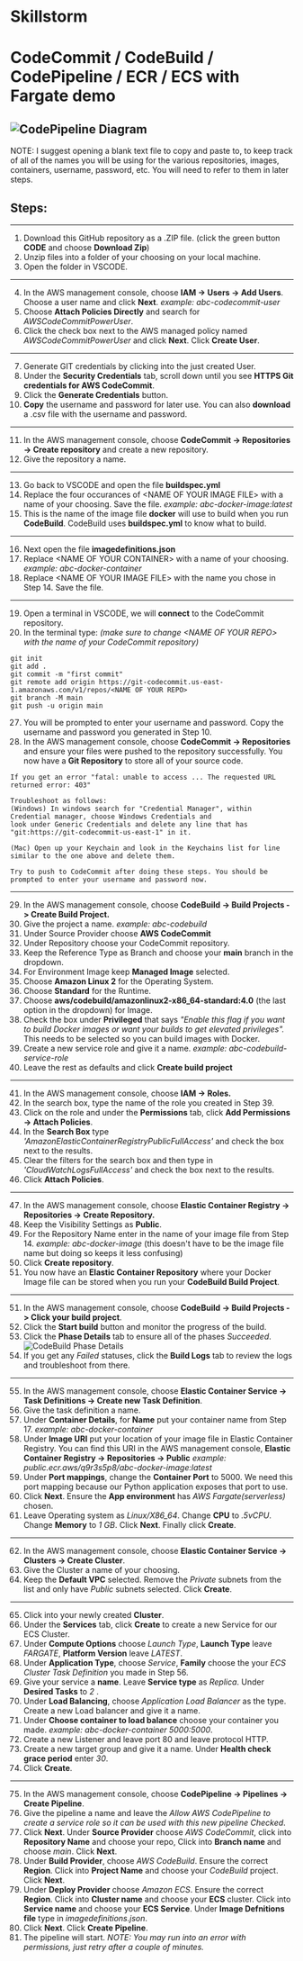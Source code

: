 # Skillstorm 
# CodeCommit / CodeBuild / CodePipeline / ECR / ECS with Fargate demo


![CodePipeline Diagram](https://github.com/jonjay80/skillstorm-codebuild-ECS/blob/main/images/AWSCodePipelineDiagram.PNG)
-----------------------------------------------------------------------------------------------------------------------------------------
NOTE: I suggest opening a blank text file to copy and paste to, to keep track of all of the names you will be using for the various repositories, images, containers, username, password, etc. You will need to refer to them in later steps.

## Steps:
-----------------------------------------------------------------------------------------------------------------------------------------
1) Download this GitHub repository as a .ZIP file. (click the green button **CODE** and choose **Download Zip**)
2) Unzip files into a folder of your choosing on your local machine.
3) Open the folder in VSCODE.
-----------------------------------------------------------------------------------------------------------------------------------------
4) In the AWS management console, choose **IAM -> Users -> Add Users**. Choose a user name and click **Next**. *example: abc-codecommit-user*
5) Choose **Attach Policies Directly** and search for *AWSCodeCommitPowerUser*.
6) Click the check box next to the AWS managed policy named *AWSCodeCommitPowerUser* and click **Next**. Click **Create User**.
-----------------------------------------------------------------------------------------------------------------------------------------
7) Generate GIT credentials by clicking into the just created User.
8) Under the **Security Credentials** tab, scroll down until you see **HTTPS Git credentials for AWS CodeCommit**.
9) Click the **Generate Credentials** button.
10) **Copy** the username and password for later use. You can also **download** a .csv file with the username and password.
-----------------------------------------------------------------------------------------------------------------------------------------
11) In the AWS management console, choose **CodeCommit -> Repositories -> Create repository** and create a new repository.
12) Give the repository a name.
-----------------------------------------------------------------------------------------------------------------------------------------
13) Go back to VSCODE and open the file **buildspec.yml**
14) Replace the four occurances of \<NAME OF YOUR IMAGE FILE\> with a name of your choosing. Save the file. *example: abc-docker-image:latest*
15) This is the name of the image file **docker** will use to build when you run **CodeBuild**. CodeBuild uses **buildspec.yml** to know what to build.
-----------------------------------------------------------------------------------------------------------------------------------------
16) Next open the file **imagedefinitions.json**
17) Replace \<NAME OF YOUR CONTAINER\> with a name of your choosing. *example: abc-docker-container*
18) Replace \<NAME OF YOUR IMAGE FILE\> with the name you chose in Step 14. Save the file.
-----------------------------------------------------------------------------------------------------------------------------------------
19) Open a terminal in VSCODE, we will **connect** to the CodeCommit repository.
20) In the terminal type:         *(make sure to change \<NAME OF YOUR REPO\> with the name of your CodeCommit repository)*
```
git init
git add .
git commit -m "first commit"
git remote add origin https://git-codecommit.us-east-1.amazonaws.com/v1/repos/<NAME OF YOUR REPO>
git branch -M main
git push -u origin main
```
27) You will be prompted to enter your username and password.  Copy the username and password you generated in Step 10.
28) In the AWS management console, choose **CodeCommit -> Repositories** and ensure your files were pushed to the repository successfully. You now have a **Git Repository** to store all of your source code.
```
If you get an error "fatal: unable to access ... The requested URL returned error: 403" 

Troubleshoot as follows: 
(Windows) In windows search for "Credential Manager", within Credential manager, choose Windows Credentials and 
look under Generic Credentials and delete any line that has "git:https://git-codecommit-us-east-1" in it.

(Mac) Open up your Keychain and look in the Keychains list for line similar to the one above and delete them.

Try to push to CodeCommit after doing these steps. You should be prompted to enter your username and password now.
```
-----------------------------------------------------------------------------------------------------------------------------------------
29) In the AWS management console, choose **CodeBuild -> Build Projects -> Create Build Project.**
30) Give the project a name. *example: abc-codebuild*
31) Under Source Provider choose **AWS CodeCommit**
32) Under Repository choose your CodeCommit repository.
33) Keep the Reference Type as Branch and choose your **main** branch in the dropdown.
34) For Environment Image keep **Managed Image** selected.
35) Choose **Amazon Linux 2** for the Operating System.
36) Choose **Standard** for the Runtime.
37) Choose **aws/codebuild/amazonlinux2-x86_64-standard:4.0** (the last option in the dropdown) for Image.
38) Check the box under **Privileged** that says *"Enable this flag if you want to build Docker images or want your builds to get elevated privileges".* This needs to be selected so you can build images with Docker.
39) Create a new service role and give it a name. *example: abc-codebuild-service-role*
40) Leave the rest as defaults and click **Create build project**
-----------------------------------------------------------------------------------------------------------------------------------------
41) In the AWS management console, choose **IAM -> Roles.**
42) In the search box, type the name of the role you created in Step 39.
43) Click on the role and under the **Permissions** tab, click **Add Permissions -> Attach Policies**.
44) In the **Search Box** type *'AmazonElasticContainerRegistryPublicFullAccess'* and check the box next to the results.
45) Clear the filters for the search box and then type in *'CloudWatchLogsFullAccess'* and check the box next to the results.
46) Click **Attach Policies**.
-----------------------------------------------------------------------------------------------------------------------------------------
47) In the AWS management console, choose **Elastic Container Registry -> Repositories -> Create Repository.**
48) Keep the Visibility Settings as **Public**.
49) For the Repository Name enter in the name of your image file from Step 14. *example: abc-docker-image* (this doesn't have to be the image file name but doing so keeps it less confusing)
50) Click **Create repository**.
51) You now have an **Elastic Container Repository** where your Docker Image file can be stored when you run your **CodeBuild Build Project**.
-----------------------------------------------------------------------------------------------------------------------------------------
51) In the AWS management console, choose **CodeBuild -> Build Projects -> Click your build project**.
52) Click the **Start build** button and monitor the progress of the build.
53) Click the **Phase Details** tab to ensure all of the phases *Succeeded*.
![CodeBuild Phase Details](https://github.com/jonjay80/skillstorm-codebuild-ECS/blob/main/images/CodeBuildPhaseDetailsCapture.PNG)
54) If you get any *Failed* statuses, click the **Build Logs** tab to review the logs and troubleshoot from there.
-----------------------------------------------------------------------------------------------------------------------------------------
55) In the AWS management console, choose **Elastic Container Service -> Task Definitions -> Create new Task Definition**.
56) Give the task definition a name.
57) Under **Container Details**, for **Name** put your container name from Step 17. *example: abc-docker-container*
58) Under **Image URI** put your location of your image file in Elastic Container Registry. You can find this URI in the AWS management console, **Elastic Container Registry -> Repositories -> Public** *example: public.ecr.aws/q9r3s5p8/abc-docker-image:latest*
59) Under **Port mappings**, change the **Container Port** to 5000. We need this port mapping because our Python application exposes that port to use.
60) Click **Next**. Ensure the **App environment** has *AWS Fargate(serverless)* chosen.
61) Leave Operating system as *Linux/X86_64*. Change **CPU** to *.5vCPU*. Change **Memory** to *1 GB*. Click **Next**. Finally click **Create**.
-----------------------------------------------------------------------------------------------------------------------------------------
62) In the AWS management console, choose **Elastic Container Service -> Clusters -> Create Cluster**. 
63) Give the Cluster a name of your choosing.
64) Keep the **Default VPC** selected. Remove the *Private* subnets from the list and only have *Public* subnets selected. Click **Create**.
----------------------------------------------------------------------------------------------------------------------------------------- 
65) Click into your newly created **Cluster**.
66) Under the **Services** tab, click **Create** to create a new Service for our ECS Cluster.
67) Under **Compute Options** choose *Launch Type*, **Launch Type** leave *FARGATE*, **Platform Version** leave *LATEST*.
68) Under **Application Type**, choose *Service*, **Family** choose the your *ECS Cluster Task Definition* you made in Step 56.
69) Give your service a **name**. Leave **Service type** as *Replica*. Under **Desired Tasks** to *2* .
70) Under **Load Balancing**, choose *Application Load Balancer* as the type. Create a new Load balancer and give it a name.
71) Under **Choose container to load balance** choose your container you made. *example: abc-docker-container 5000:5000*.
72) Create a new Listener and leave port 80 and leave protocol HTTP.
73) Create a new target group and give it a name. Under **Health check grace period** enter *30*.
74) Click **Create**.
-----------------------------------------------------------------------------------------------------------------------------------------
75) In the AWS management console, choose **CodePipeline -> Pipelines -> Create Pipeline**.
76) Give the pipeline a name and leave the *Allow AWS CodePipeline to create a service role so it can be used with this new pipeline* *Checked*.
77) Click **Next**.  Under **Source Provider** choose *AWS CodeCommit*, click into **Repository Name** and choose your repo, Click into **Branch name** and choose *main*. Click **Next**.
78) Under **Build Provider**, choose *AWS CodeBuild*. Ensure the correct **Region**. Click into **Project Name** and choose your *CodeBuild* project. Click **Next**.
79) Under **Deploy Provider** choose *Amazon ECS*. Ensure the correct **Region**. Click into **Cluster name** and choose your **ECS** cluster. Click into **Service name** and choose your **ECS Service**. Under **Image Defnitions file** type in *imagedefinitions.json*.
80) Click **Next**. Click **Create Pipeline**.
81) The pipeline will start.  *NOTE: You may run into an error with permissions, just retry after a couple of minutes.*
